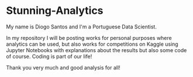 # Stunning-Analytics

My name is Diogo Santos and I'm a Portuguese Data Scientist.

In my repository I will be posting works for personal purposes where analytics can be used, but also works for competitions on Kaggle using Jupyter Notebooks with explanations about the results but also some code of course. Coding is part of our life!

Thank you very much and good analysis for all!
